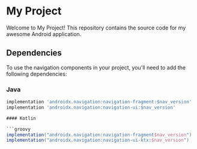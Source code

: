 # My Project

Welcome to My Project! This repository contains the source code for my awesome Android application.

## Dependencies

To use the navigation components in your project, you'll need to add the following dependencies:

### Java

```groovy
implementation 'androidx.navigation:navigation-fragment:$nav_version'
implementation 'androidx.navigation:navigation-ui:$nav_version'

#### Kotlin

```groovy
implementation("androidx.navigation:navigation-fragment$nav_version")
implementation("androidx.navigation:navigation-ui-ktx:$nav_version")

